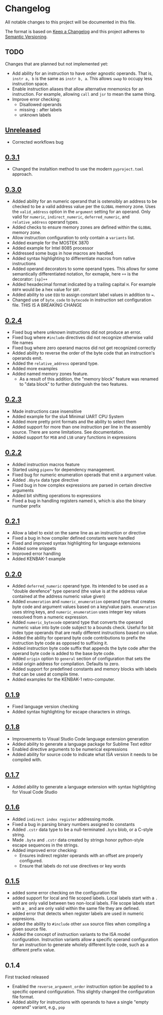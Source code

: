 # Changelog
All notable changes to this project will be documented in this file.

The format is based on [Keep a Changelog](http://keepachangelog.com/en/1.0.0/)
and this project adheres to [Semantic Versioning](http://semver.org/spec/v2.0.0.html).

## TODO
Changes that are planned but not implemented yet:

* Add ability for an instruction to have order agnostic operands. That is, `instr a, b` is the same as `instr b, a`. This allows `swap` to occupy less instruction space.
* Enable instruction aliases that allow alternative mnemonics for an instruction. For example, allowing `call` and `jsr` to mean the same thing.
* Improve error checking:
  * Disallowed operands
  * missing `:` after labels
  * unknown labels

## [Unreleased]
* Corrected workflows bug

## [0.3.1]
* Changed the instaltion method to use the modern `pyproject.toml` approach.

## [0.3.0]
* Added ability for an numeric operand that is ostensibly an address to be checked to be a valid address value per the `GLOBAL` memory zone. Uses the `valid_address` option in the `argument` setting for an operand. Only valid for `numeric`, `indirect_numeric`, `deferred_numeric`, and `relative_address` operand types.
* Added checks to ensure memory zones are defined within the `GLOBAL` memory zone.
* Allow instruction configuration to only contain a `variants` list.
* Added example for the MOSTEK 3870
* Added example for Intel 8085 processor
* Addressed some bugs in how macros are handled.
* Added syntax highlighting to differentiate macros from native instructions
* Added operand decorators to some operand types. This allows for some semantically differentiated notation, for exmaple, here `++` is the decorator: `[sp]++`
* Added hexadecimal format indicated by a trailing capital `H`. For example `08FH` would be a hex value for `$8F`.
* Added ability to use `EQU` to assign constant label values in addition to `=`.
* Changed use of `byte_code` to `bytecode` in instruction set configuration file. THIS IS A BREAKING CHANGE

## [0.2.4]
* Fixed bug where unknown instructions did not produce an error.
* Fixed bug where `#include` directives did not recognize otherwise valid file names
* Fixed bug where zero operand macros did not get recognized correctly
* Added ability to reverse the order of the byte code that an instruction's operands emit.
* Added the `relative_address` operand type.
* Added more examples
* Added named memory zones feature.
  * As a result of this addition, the "memory block" feature was renamed to "data block" to further distinguish the two features.

## [0.2.3]
* Made instructions case insensitive
* Added example for the slu4 Minimal UART CPU System
* Added more pretty print formats and the ability to select them
* Added support for more than one instruction per line in the assembly source. There are some limitations. See documentation.
* Added support for `MSB` and `LSB` unary functions in expressions

## [0.2.2]
* Added instruction macros feature
* Started using `pipenv` for dependency management.
* Fixed bug for numeric enumeration operads that emit a argument value.
* Added `.8byte` data type directive
* Fixed bug in how complex expressions are parsed in certain directive arguments
* Added bit shifting operations to expressions
* Fixed a bug in handling registers named `b`, which is also the binary number prefix

## [0.2.1]
* Allow a label to exist on the same line as an instruction or directive
* Fixed a bug in how compiler defined constants were handled
* Fixed and improved syntax highlighting for language extensions
* Added some snippets
* Improved error handling
* Added KENBAK-1 example

## [0.2.0]
* Added `deferred_numeric` operand type. Its intended to be used as a "double derefence" type operand (the value is at the address value contained at the address numeric value given)
* Added `enumeration` and `numeric_enumeration` operand type that creates byte code and argument values based on a key/value pairs. `enumeration` uses string keys, and `numeric_enumeration` uses integer key values reesolved from a numeric expression.
* Added `numeric_bytecode` operand type that converts the operand numeric value into byte code subject to a bounds check. Useful for bit index type operands that are really different instructions based on value.
* Added the ability for operand byte code contributions to prefix the instruction byte code as opposed to suffixing it.
* Added instruction byte code suffix that appends the byte code after the operand byte code is added to the base byte code.
* Added `origin` option to `general` section of configuration that sets the initial origin address for compilation. Defaults to zero.
* Added support for predefined constants and memory blocks with labels that can be used at compile time.
* Added examples for the KENBAK-1 retro-computer.


## [0.1.9]
* Fixed language version checking
* Added syntax highlighting for escape characters in strings.

## [0.1.8]
* Improvements to Visual Studio Code language extension generation
* Added ability to generate a language package for Sublime Text editor
* Enabled directive arguments to be numerical expressions
* Added ability for source code to indicate what ISA version it needs to be compiled with.

## [0.1.7]
* Added ability to generate a language extension with syntax highlighting for Visual Code Studio

## [0.1.6]
* Added `indirect index register` addressing mode.
* Fixed a bug in parsing binary numbers assigned to constants
* Added `.cstr` data type to be a null-terminated `.byte` blob, or a C-style string.
* Made `.byte` and `.cstr` data created by strings honor python-style escape sequences in the strings.
* Added improved error checking:
  * Ensures indirect register operands with an offset are properly configured.
  * Ensure that labels do not use directives or key words

## [0.1.5]
* added some error checking on the configuration file
* added support for local and file scoped labels. Local labels start with a `.` and are only valid between two non-local labels. File scope labels start with a `_` and are only valid within the same file they are defined.
* added error that detects when register labels are used in numeric expresions.
* added the ability to `#include` other `asm` source files when compiling a given source file.
* Added the concept of instruction variants to the ISA model configuration. Instruction variants allow a specific operand configuration for an instruction to generate wholely different byte code, such as a different prefix value.

## 0.1.4
First tracked released
* Enabled the `reverse_argument_order` instruction option be applied to a specific operand configuration. This slightly changed the configuration file format.
* Added ability for instructions with operands to have a single "empty operand" variant, e.g., `pop`

[Unreleased]: https://github.com/michaelkamprath/bespokeasm/compare/v0.3.1...HEAD
[0.3.1]: https://github.com/michaelkamprath/bespokeasm/compare/v0.3.0...v0.3.1
[0.3.0]: https://github.com/michaelkamprath/bespokeasm/compare/v0.2.4...v0.3.0
[0.2.4]: https://github.com/michaelkamprath/bespokeasm/compare/v0.2.3...v0.2.4
[0.2.3]: https://github.com/michaelkamprath/bespokeasm/compare/v0.2.2...v0.2.3
[0.2.2]: https://github.com/michaelkamprath/bespokeasm/compare/v0.2.1...v0.2.2
[0.2.1]: https://github.com/michaelkamprath/bespokeasm/compare/v0.2.0...v0.2.1
[0.2.0]: https://github.com/michaelkamprath/bespokeasm/compare/v0.1.9...v0.2.0
[0.1.9]: https://github.com/michaelkamprath/bespokeasm/compare/v0.1.8...v0.1.9
[0.1.8]: https://github.com/michaelkamprath/bespokeasm/compare/v0.1.7...v0.1.8
[0.1.7]: https://github.com/michaelkamprath/bespokeasm/compare/v0.1.6...v0.1.7
[0.1.6]: https://github.com/michaelkamprath/bespokeasm/compare/v0.1.5...v0.1.6
[0.1.5]: https://github.com/michaelkamprath/bespokeasm/compare/v0.1.4...v0.1.5
